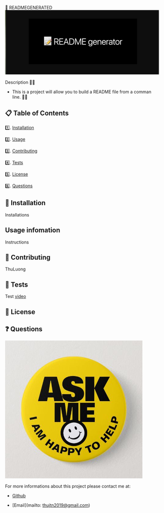 📘 READMEGENERATED
![header](./Images/background.png)



Description
📜📜
* This is a project will allow you to build a README file from a comman line.
📜📜

## 📋 Table of Contents
1️⃣. [Installation](#📑-installation)

2️⃣. [Usage](#-usage-infomation)

3️⃣. [Contributing](#📝-contributing-information)

4️⃣. [Tests](#💯-tests)

5️⃣.  [License](#💠-license)

6️⃣. [Questions](#❓-questions)

## 📑 Installation
Installations

## Usage infomation
Instructions

## 📝 Contributing
ThuLuong

## 💯 Tests
Test
[video](https://drive.google.com/drive/folders/1cNENryIo9B6HE685KIzq9l0pml6ryolw)

## 💠 License 



## ❓ Questions
![Askme](./Images/askme.jpeg)

For more informations about this project please contact me at:

* [Github](https://github.com/thuluong249)

* [Email](mailto: thujtn2019@gmail.com)
